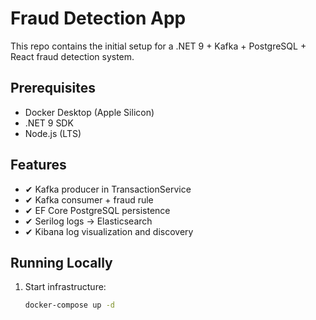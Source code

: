 # Fraud Detection App

This repo contains the initial setup for a .NET 9 + Kafka + PostgreSQL + React fraud detection system.

## Prerequisites

- Docker Desktop (Apple Silicon)  
- .NET 9 SDK  
- Node.js (LTS)

## Features

- ✔ Kafka producer in TransactionService
- ✔ Kafka consumer + fraud rule
- ✔ EF Core PostgreSQL persistence
- ✔ Serilog logs → Elasticsearch
- ✔ Kibana log visualization and discovery

## Running Locally

1. Start infrastructure:  
   ```bash
   docker-compose up -d
